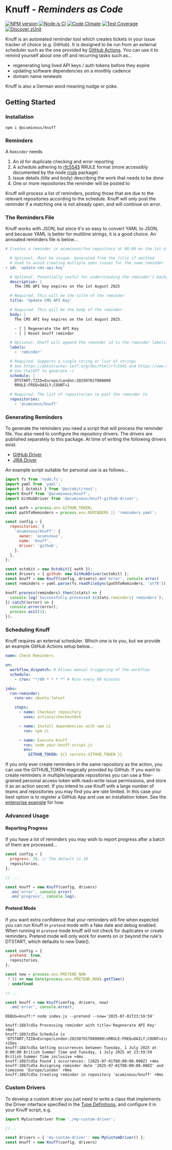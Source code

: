 # Knuff - *Reminders as Code*

[![NPM version](https://img.shields.io/npm/v/@acuminous/knuff.svg?style=flat-square)](https://www.npmjs.com/package/@acuminous/knuff)
[![Node.js CI](https://github.com/acuminous/knuff/workflows/Node.js%20CI/badge.svg)](https://github.com/acuminous/actions?query=workflow%3A%22Node.js+CI%22)
[![Code Climate](https://codeclimate.com/github/acuminous/knuff/badges/gpa.svg)](https://codeclimate.com/github/acuminous/knuff)
[![Test Coverage](https://codeclimate.com/github/acuminous/knuff/badges/coverage.svg)](https://codeclimate.com/github/acuminous/knuff/coverage)
[![Discover zUnit](https://img.shields.io/badge/Discover-zUnit-brightgreen)](https://www.npmjs.com/package/zunit)

Knuff is an automated reminder tool which creates tickets in your issue tracker of choice (e.g. GitHub). It is designed to be run from an external scheduler such as the one provided by [GitHub Actions](https://docs.github.com/en/actions/writing-workflows/choosing-when-your-workflow-runs/events-that-trigger-workflows#schedule). You can use it to remind yourself about one off and recurring tasks such as...

- regenerating long lived API keys / auth tokens before they expire
- updating software dependencies on a monthly cadence
- domain name renewals

Knuff is also a German word meaning nudge or poke.

## Getting Started

### Installation
```
npm i @acuminous/knuff
```

### Reminders
A `Reminder` needs 

1. An id for duplicate checking and error reporting
2. A schedule adhering to [rfc5545](https://datatracker.ietf.org/doc/html/rfc5545) RRULE format (more accessibly documented by the node [rrule](https://www.npmjs.com/package/rrule) package)
3. Issue details (title and body) describing the work that needs to be done
4. One or more repositories the reminder will be posted to

Knuff will process a list of reminders, posting those that are due to the relevant repositories according to the schedule. Knuff will only post the reminder if a matching one is not already open, and will continue on error.

### The Reminders File
Knuff works with JSON, but since it's so easy to convert YAML to JSON, and because YAML is better for multiline strings, it is a good choice. An annoated reminders file is below...

```yaml
# Creates a reminder in acuminous/foo repository at 08:00 on the 1st of July 2025

  # Optional. Must be unique. Generated from the title if omitted
  # Used to avoid creating multiple open issues for the same reminder
- id: 'update-cms-api-key'

  # Optional. Potentially useful for understanding the reminder's background 
  description: |
    The CMS API key expires on the 1st August 2025

  # Required. This will be the title of the reminder
  title: 'Update CMS API Key'

  # Required. This will be the body of the reminder
  body: |
    The CMS API key expires on the 1st August 2025.

    - [ ] Regenerate the API Key
    - [ ] Reset knuff reminder

  # Optional. Knuff will append the reminder id to the reminder labels and use it prevent creating duplicates
  labels:
    - 'reminder'

  # Required. Supports a single string or list of strings
  # See https://datatracker.ietf.org/doc/html/rfc5545 and https://www.npmjs.com/package/rrule
  # Use ChatGPT to generate :)
  schedule: |
    DTSTART;TZID=Europe/London:20250701T080000
    RRULE:FREQ=DAILY;COUNT=1

  # Required. The list of repositories to post the reminder to
  repositories: 
    - 'acuminous/knuff'
```

### Generating Reminders
To generate the reminders you need a script that will process the reminder file. You also need to configure the repository drivers. The drivers are published separately to this package. At time of writing the following drivers exist.

- [GitHub Driver](https://www.npmjs.com/package/@acuminous/knuff-github-driver)
- [JIRA Driver](https://www.youtube.com/watch?v=LPCUAgzUt2k)

An example script suitable for personal use is as follows...

```js
import fs from 'node:fs';
import yaml from 'yaml';
import { Octokit } from '@octokit/rest';
import Knuff from '@acuminous/knuff';
import GitHubDriver from '@acuminous/knuff-github-driver';

const auth = process.env.GITHUB_TOKEN;
const pathToReminders = process.env.REMINDERS || 'reminders.yaml';

const config = {
  repositories: {
    'acuminous/knuff': {
      owner: 'acuminous',
      name: 'knuff',
      driver: 'github',
    },
  },
};

const octokit = new Octokit({ auth });
const drivers = { github: new GitHubDriver(octokit) };
const knuff = new Knuff(config, drivers).on('error', console.error)
const reminders = yaml.parse(fs.readFileSync(pathToReminders, 'utf8'));

knuff.process(reminders).then((stats) => {
  console.log(`Successfully processed ${stats.reminders} reminders`);
}).catch((error) => {
  console.error(error);
  process.exit(1);
});
```

### Scheduling Knuff
Knuff requires an external scheduler. Which one is to you, but we provide an example GitHub Actions setup below...

```yaml
name: Check Reminders

on:
  workflow_dispatch: # Allows manual triggering of the workflow
  schedule:
    - cron: "*/60 * * * *" # Runs every 60 minutes

jobs:
  run-reminder:
    runs-on: ubuntu-latest

    steps:
      - name: Checkout repository
        uses: actions/checkout@v4

      - name: Install dependencies with npm ci
        run: npm ci

      - name: Execute Knuff
        run: node your-knuff-script.js
        env:
          GITHUB_TOKEN: ${{ secrets.GITHUB_TOKEN }}
```
If you only ever create reminders in the same repository as the action, you can use the GITHUB_TOKEN magically provided by GitHub. If you want to create reminders in multiple/separate repositories you can use a fine-grained personal access token with read+write issue permissions, and store it as an action secret. If you intend to use Knuff with a large number of teams and repositories you may find you are rate limited. In this case your best option is to register a GitHub App and use an installation token. See the [enterprise example](https://github.com/acuminous/knuff/tree/main/examples/enterprise) for how.

### Advanced Usage

#### Reporting Progress
If you have a lot of reminders you may wish to report progress after a batch of them are processed...
```js
const config = {
  progress: 20, // The default is 10
  repositories,
};

// ...

const knuff = new Knuff(config, drivers)
  .on('error', console.error)
  .on('progress', console.log);
````

#### Pretend Mode
If you want extra confidence that your reminders will fire when expected you can run Knuff in `pretend` mode with a fake date and debug enabled. When running in `pretend` mode knuff will not check for duplicates or create reminders. Pretend mode will only work for events on or beyond the rule's DTSTART, which defaults to new Date().

```js
const config = {
  pretend: true,
  repositories,
};

const now = process.env.PRETEND_NOW
 ? () => new Date(process.env.PRETEND_NOW).getTime()
 : undefined

// ...

const knuff = new Knuff(config, drivers, now)
  .on('error', console.error);
```

```
DEBUG=knuff:* node index.js --pretend --now='2025-07-01T23:59:59'

knuff:18b7cd5a Processing reminder with title='Regenerate API Key' +0ms
knuff:18b7cd5a Schedule is 'DTSTART;TZID=Europe/London:20250701T080000\nRRULE:FREQ=DAILY;COUNT=1\n' +25ms
knuff:18b7cd5a Getting occurrences between Tuesday, 1 July 2025 at 0:00:00 British Summer Time and Tuesday, 1 July 2025 at 23:59:59 British Summer Time inclusive +4ms
knuff:18b7cd5a Found 1 occurrences: [2025-07-01T08:00:00.000Z] +4ms
knuff:18b7cd5a Assigning reminder date '2025-07-01T08:00:00.000Z' and timezone 'Europe/London' +0ms
knuff:18b7cd5a Creating reminder in repository 'acuminous/knuff' +0ms
```

### Custom Drivers
To develop a custom driver you just need to write a class that implements the Driver interface specified in the [Type Definitions](https://github.com/acuminous/knuff/blob/main/index.d.ts#L19-L22), and configure it in your Knuff script, e.g.

```js
import MyCustomDriver from './my-custom-driver';

//...

const drivers = { 'my-custom-driver': new MyCustomDriver() };
const knuff = new Knuff(config, drivers)
```
